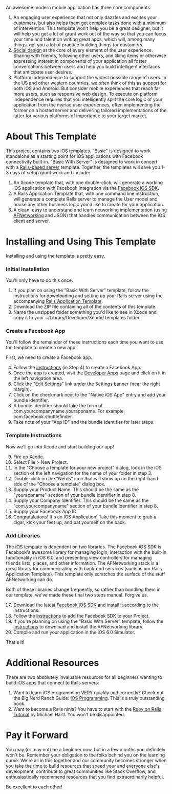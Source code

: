 An awesome modern mobile application has three core components:

1. An engaging user experience that not only dazzles and excites your customers, but also helps them get complex tasks done with a minimum of intervention. This template won't help you be a great designer, but it will help you get a lot of grunt work out of the way so that you can focus your time and talent on writing great apps, which will, among many things, get you a lot of practice building things for customers.
2. [Social design](https://developers.facebook.com/socialdesign/) at the core of every element of the user experience. Sharing with friends, following other users, and liking items or otherwise expressing interest in components of your application all foster conversations between users and help you build intelligent interfaces that anticipate user desires.
3. Platform independence to support the widest possible range of users. In the US and other western countries, we often think of this as support for both iOS and Android. But consider mobile experiences that reach far more users, such as responsive web design. To execute on platform independence requires that you intelligently split the core logic of your application from the myriad user experiences, often implementing the former on a hosted server and delivering tailored implementations of the latter for various platforms of importance to your target market.

# About This Template #
This project contains two iOS templates. "Basic" is designed to work standalone as a starting point for iOS applications with Facebook connectivity built-in. "Basic With Server" is designed to work in concert with a [Rails-based server](http://github.com/CoolAssPuppy/Rails_template) template. Together, the templates will save you 1-3 days of setup grunt work and include:

1. An Xcode template that, with one double-click, will generate a working iOS application with Facebook integration via the [Facebook iOS SDK](http://developers.facebook.com).
2. A Rails Application Template that, with one command line instruction, will generate a complete Rails server to manage the User model and house any other business logic you'd like to create for your application.
3. A clean, easy to understand and learn networking implementation (using [AFNetworking](https://github.com/AFNetworking/AFNetworking/wiki/Getting-Started-with-AFNetworking) and JSON) that handles communication between the iOS client and server.

# Installing and Using This Template #
Installing and using the template is pretty easy.

### Initial Installation ###
You'll only have to do this once.

1. If you plan on using the "Basic With Server" template, follow the instructions for downloading and setting up your Rails server using the accompanying [Rails Application Template](http://github.com/CoolAssPuppy/Rails_template).
2. Download the ZIP file containing all of the contents of this template.
3. Name the unzipped folder something you'd like to see in Xcode and copy it to your ~/Library/Developer/Xcode/Templates folder.

### Create a Facebook App ###
You'll follow the remainder of these instructions each time you want to use the template to create a new app.

First, we need to create a Facebook app.

4. Follow the [instructions](https://developers.facebook.com/docs/getting-started/facebook-sdk-for-ios/3.1/) (in Step 4) to create a Facebook App.
5. Once the app is created, visit the [Developer Apps](https://developers.facebook.com/apps) page and click on it in the left navigation area.
6. Click the "Edit Settings" link under the Settings banner (near the right margin).
7. Click on the checkmark next to the "Native iOS App" entry and add your bundle identifier.
8. A bundle identifier should take the form of com.yourcompanyname.yourappname. For example, com.facebook.shuttlefinder.
9. Take note of your "App ID" and the bundle identifier for later steps.

### Template Instructions ###
Now we'll go into Xcode and start building our app!

9. Fire up Xcode.
10. Select File > New Project.
11. In the "Choose a template for your new project" dialog, look in the iOS section of the left navigation for the name of your folder in step 3.
12. Double-click on the "Nerds" icon that will show up on the right-hand side of the "Choose a template" dialog box.
13. Supply your Product Name. This should be the same as the "yourappname" section of your bundle identifier in step 8.
14. Supply your Company Identifier. This should be the same as the "com.yourcompanyname" section of your bundle identifier in step 8.
15. Supply your Facebook App ID.
16. Congratulations! It's an IOS Application! Take this moment to grab a cigar, kick your feet up, and pat yourself on the back.

### Add Libraries ###
The iOS template is dependent on two libraries. The Facebook iOS SDK is Facebook's awesome library for managing login, interaction with the built-in functionality in iOS 6.0, and presenting view controllers for managing friends lists, places, and other information. The AFNetworking stack is a great library for communicating with back-end services (such as our Rails Application Template). This template only scratches the surface of the stuff AFNetworking can do.

Both of these libraries change frequently, so rather than bundling them in our template, we've made these final two steps manual. Forgive us.

17. Download the latest [Facebook iOS SDK](http://developers.facebook.com/ios) and install it according to the instructions.
18. Follow the [instructions](https://developers.facebook.com/docs/getting-started/facebook-sdk-for-ios/3.1/) to add the Facebook SDK to your Project.
19. If you're planning on using the "Basic With Server" template, follow the [instructions](https://github.com/AFNetworking/AFNetworking/wiki/Getting-Started-with-AFNetworking) to download and install the AFNetworking library.
20. Compile and run your application in the iOS 6.0 Simulator.

That's it!

# Additional Resources #
There are two absolutely invaluable resources for all beginners wanting to build iOS apps that connect to Rails servers:

1. Want to learn iOS programming VERY quickly and correctly? Check out the Big Nerd Ranch Guide: [iOS Programming](http://www.amazon.com/iOS-Programming-Edition-Guides-ebook/dp/B007OWBAB0/ref=kinw_dp_ke). This is a truly outstanding book.
2. Want to become a Rails ninja? You have to start with the [Ruby on Rails Tutorial](http://ruby.railstutorial.org) by Michael Hartl. You won't be disappointed.

# Pay it Forward #
You may (or may not) be a beginner now, but in a few months you definitely won't be. Remember your obligation to the folks behind you on the learning curve. We're all in this together and our community becomes stronger when you take the time to build resources that speed your and everyone else's development, contribute to great communities like Stack Overflow, and enthusiastically recommend resources that you find extraordinarily helpful.

Be excellent to each other!